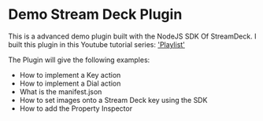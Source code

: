 # Demo Stream Deck Plugin

This is a advanced demo plugin built with the NodeJS SDK Of StreamDeck.
I built this plugin in this Youtube tutorial series: ['Playlist'](https://www.youtube.com/watch?v=uz56mx7eJkc&list=PLUv2R7fQV7GWLUsl9JgyPMfDmsc0KIurr)


The Plugin will give the following examples:

- How to implement a Key action
- How to implement a Dial action
- What is the manifest.json
- How to set images onto a Stream Deck key using the SDK
- How to add the Property Inspector